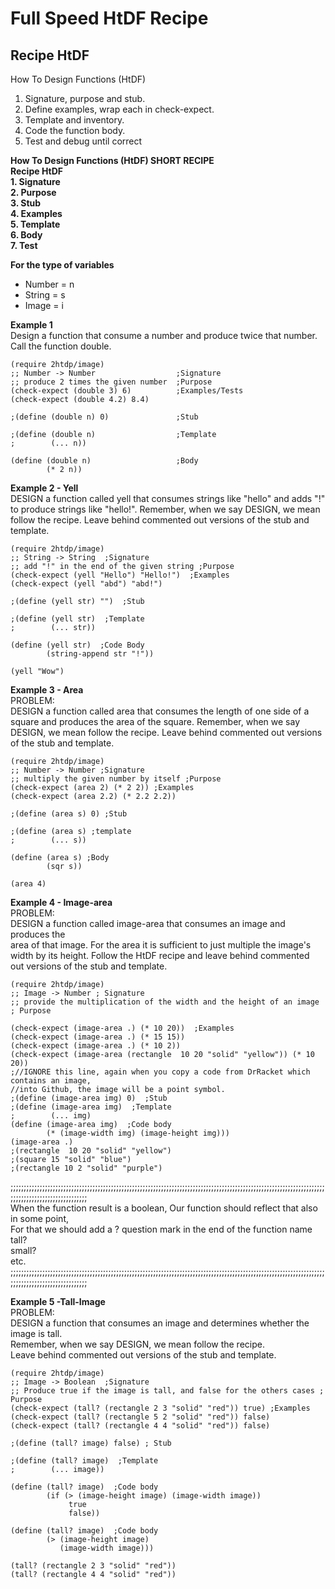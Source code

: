 # Full Speed HtDF Recipe

## **Recipe HtDF**  
How To Design Functions (HtDF)
1. Signature, purpose and stub.
2. Define examples, wrap each in check-expect.
3. Template and inventory.
4. Code the function body.
5. Test and debug until correct

**How To Design Functions (HtDF) SHORT RECIPE**  
**Recipe HtDF**  
**1. Signature**  
**2. Purpose**  
**3. Stub**  
**4. Examples**  
**5. Template**  
**6. Body**  
**7. Test**  

**For the type of variables**  
- Number = n  
- String = s  
- Image = i  

**Example 1**  
Design a function that consume a number and produce twice that number. Call the function double.  
```racket
(require 2htdp/image)
;; Number -> Number                  ;Signature
;; produce 2 times the given number  ;Purpose
(check-expect (double 3) 6)          ;Examples/Tests
(check-expect (double 4.2) 8.4)

;(define (double n) 0)               ;Stub 

;(define (double n)                  ;Template
;        (... n))

(define (double n)                   ;Body
        (* 2 n))
```

**Example 2 - Yell**  
DESIGN a function called yell that consumes strings like "hello" and adds "!" to produce strings like "hello!".
Remember, when we say DESIGN, we mean follow the recipe. 
Leave behind commented out versions of the stub and template.  
```racket
(require 2htdp/image)
;; String -> String  ;Signature
;; add "!" in the end of the given string ;Purpose
(check-expect (yell "Hello") "Hello!")  ;Examples
(check-expect (yell "abd") "abd!")

;(define (yell str) "")  ;Stub

;(define (yell str)  ;Template
;        (... str))

(define (yell str)  ;Code Body
        (string-append str "!"))

(yell "Wow")
```
**Example 3 - Area**  
PROBLEM:  
DESIGN a function called area that consumes the length of one side of a square and produces the area of the square. 
Remember, when we say DESIGN, we mean follow the recipe. Leave behind commented out versions of the stub and template.  
```racket
(require 2htdp/image)
;; Number -> Number ;Signature
;; multiply the given number by itself ;Purpose
(check-expect (area 2) (* 2 2)) ;Examples
(check-expect (area 2.2) (* 2.2 2.2))

;(define (area s) 0) ;Stub

;(define (area s) ;template
;        (... s))

(define (area s) ;Body
        (sqr s))

(area 4)
```
**Example 4 - Image-area**   
PROBLEM:  
DESIGN a function called image-area that consumes an image and produces the   
area of that image. For the area it is sufficient to just multiple the image's   
width by its height.  Follow the HtDF recipe and leave behind commented   
out versions of the stub and template.  

```racket
(require 2htdp/image)  
;; Image -> Number ; Signature
;; provide the multiplication of the width and the height of an image ; Purpose

(check-expect (image-area .) (* 10 20))  ;Examples
(check-expect (image-area .) (* 15 15))
(check-expect (image-area .) (* 10 2))
(check-expect (image-area (rectangle  10 20 "solid" "yellow")) (* 10 20))
;//IGNORE this line, again when you copy a code from DrRacket which contains an image, 
//into Github, the image will be a point symbol.                
;(define (image-area img) 0)  ;Stub
;(define (image-area img)  ;Template
;        (... img)
(define (image-area img)  ;Code body
        (* (image-width img) (image-height img)))
(image-area .)
;(rectangle  10 20 "solid" "yellow")
;(square 15 "solid" "blue")
;(rectangle 10 2 "solid" "purple")

```
;;;;;;;;;;;;;;;;;;;;;;;;;;;;;;;;;;;;;;;;;;;;;;;;;;;;;;;;;;;;;;;;;;;;;;;;;;;;;;;;;;;;;;;;;;;;;;;;;;;;;;;;;;;;;;;;;;;;;;;;;;;;;;;;;;;;;;;;;;;;;;;;;;;;    
When the function result is a boolean, 
Our function should reflect that also in some point,  
For that we should add a ? question mark in the end of the function name  
tall?  
small?  
etc.  
;;;;;;;;;;;;;;;;;;;;;;;;;;;;;;;;;;;;;;;;;;;;;;;;;;;;;;;;;;;;;;;;;;;;;;;;;;;;;;;;;;;;;;;;;;;;;;;;;;;;;;;;;;;;;;;;;;;;;;;;;;;;;;;;;;;;;;;;;;;;;;;;;;;;    

**Example 5 -Tall-Image**  
PROBLEM:  
DESIGN a function that consumes an image and determines whether the image is tall.  
Remember, when we say DESIGN, we mean follow the recipe.  
Leave behind commented out versions of the stub and template.  
```racket
(require 2htdp/image)
;; Image -> Boolean  ;Signature
;; Produce true if the image is tall, and false for the others cases ; Purpose
(check-expect (tall? (rectangle 2 3 "solid" "red")) true) ;Examples
(check-expect (tall? (rectangle 5 2 "solid" "red")) false)
(check-expect (tall? (rectangle 4 4 "solid" "red")) false)

;(define (tall? image) false) ; Stub

;(define (tall? image)  ;Template
;        (... image))

(define (tall? image)  ;Code body
        (if (> (image-height image) (image-width image))
             true
             false))

(define (tall? image)  ;Code body
        (> (image-height image) 
           (image-width image)))

(tall? (rectangle 2 3 "solid" "red"))
(tall? (rectangle 4 4 "solid" "red"))
```
